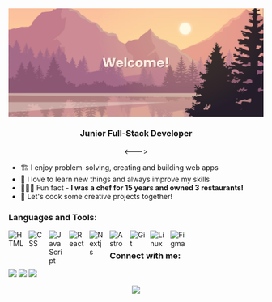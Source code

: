 <img align="center" alt="banner" src="ghbanner.png">
<h3 align="center">Junior Full-Stack Developer</h3>
<p align="center"> <---> </p>

- 🏗️ I enjoy problem-solving, creating and building web apps
- 🌱 I love to learn new things and always improve my skills
- 🧑🏼‍🍳 Fun fact - **I was a chef for 15 years and owned 3 restaurants!**
- 🍲 Let's cook some creative projects together!

<h3 align="left">Languages and Tools:</h3>
  <img align="left" alt="HTML" width="30px" style="padding-right:10px;" src="https://cdn.jsdelivr.net/gh/devicons/devicon@latest/icons/html5/html5-plain-wordmark.svg"/>
  <img align="left" alt="CSS" width="30px" style="padding-right:10px;" src="https://cdn.jsdelivr.net/gh/devicons/devicon@latest/icons/css3/css3-plain-wordmark.svg"/>
  <img align="left" alt="JavaScript" width="30px" style="padding-right:10px;" src="https://cdn.jsdelivr.net/gh/devicons/devicon@latest/icons/javascript/javascript-plain.svg"/>
  <img align="left" alt="React" width="30px" style="padding-right:10px;" src="https://cdn.jsdelivr.net/gh/devicons/devicon@latest/icons/react/react-original.svg"/>
  <img align="left" alt="Nextjs" width="30px" style="padding-right:10px;" src="https://cdn.brandfetch.io/id2alue-rx/theme/dark/idqNI71Hra.svg?c=1dxbfHSJFAPEGdCLU4o5B"/>
  <img align="left" alt="Astro" width="30px" style="padding-right:10px;" src="https://www.svgrepo.com/show/373446/astro.svg"/>
  <img align="left" alt="Git" width="30px" style="padding-right:10px;" src="https://cdn.jsdelivr.net/gh/devicons/devicon@latest/icons/git/git-plain-wordmark.svg"/>
  <img align="left" alt="Linux" width="30px" style="padding-right:10px;" src="https://cdn.jsdelivr.net/gh/devicons/devicon@latest/icons/linux/linux-original.svg"/>
  <img align="left" alt="Figma" width="30px" style="padding-right:10px;" src="https://cdn.jsdelivr.net/gh/devicons/devicon@latest/icons/figma/figma-original.svg"/>

<br>
<h3 align="left">Connect with me:</h3>
<p align="left">
  
<a href="https://linkedin.com/in/arnaudlht" target="_blank"><img src="https://img.shields.io/badge/LinkedIn-0077B5?style=for-the-badge&logo=linkedin&logoColor=white"></a>
<a href="mailto:arnaudlht@gmail.com"><img src="https://img.shields.io/badge/Gmail-D14836?style=for-the-badge&logo=gmail&logoColor=white"></a>
<a href="https://arnaudlahaut.com" target="_blank"><img src="https://img.shields.io/badge/PORTFOLIO-8A2BE2?style=for-the-badge"></a>
</p>

<p align="center"><img src="https://profile-counter.glitch.me/{Arnotts33}/count.svg">
            
          
